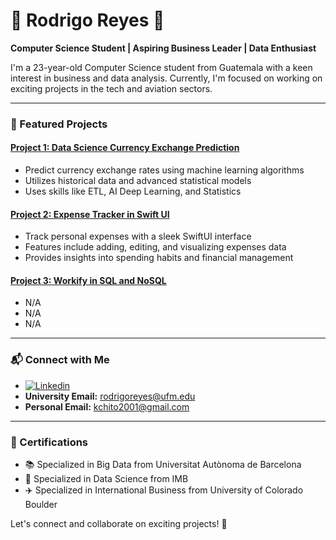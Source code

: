 # 🌟 Rodrigo Reyes 🌟

**Computer Science Student | Aspiring Business Leader | Data Enthusiast**

I'm a 23-year-old Computer Science student from Guatemala with a keen interest in business and data analysis. Currently, I'm focused on working on exciting projects in the tech and aviation sectors.

---

### 🚀 Featured Projects

#### [Project 1: Data Science Currency Exchange Prediction ](https://github.com/RodrigoReyes01/IBM-Coursera-Advanced-Data-Science-Capstone-Rodrigo-Reyes)
- Predict currency exchange rates using machine learning algorithms
- Utilizes historical data and advanced statistical models
- Uses skills like ETL, AI Deep Learning, and Statistics

#### [Project 2: Expense Tracker in Swift UI](https://github.com/RodrigoReyes01/Expense_Tracker)
- Track personal expenses with a sleek SwiftUI interface
- Features include adding, editing, and visualizing expenses data
- Provides insights into spending habits and financial management

#### [Project 3: Workify in SQL and NoSQL](https://github.com/RodrigoReyes01/shopping-web)
- N/A
- N/A
- N/A

---

### 📬 Connect with Me

- [![Linkedin](https://img.shields.io/badge/linkedin-0A66C2?style=for-the-badge&logo=linkedin&logoColor=white)](https://www.linkedin.com/in/rodrigo-reyes-8421062ab/)
- **University Email:** [rodrigoreyes@ufm.edu](mailto:rodrigoreyes@ufm.edu)
- **Personal Email:** [kchito2001@gmail.com](mailto:kchito2001@gmail.com)

---

### 🌱 Certifications

- 📚 Specialized in Big Data from Universitat Autònoma de Barcelona
- 💼 Specialized in Data Science from IMB
- ✈️ Specialized in International Business from University of Colorado Boulder

Let's connect and collaborate on exciting projects! 🚀
